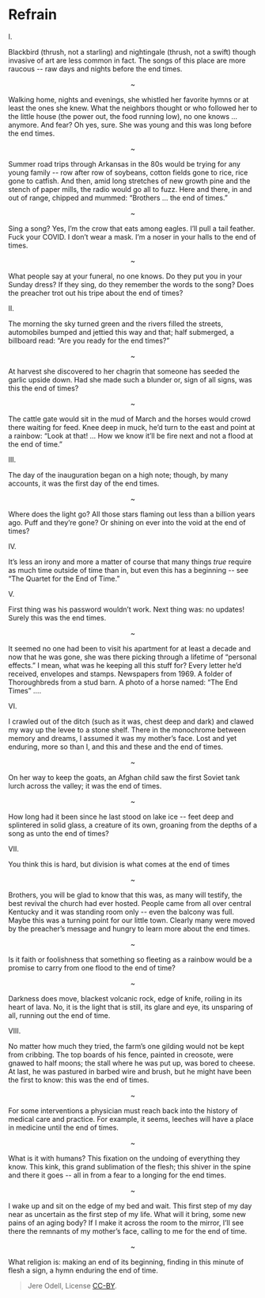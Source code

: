 # Refrain

I.

Blackbird (thrush, not a starling) and nightingale (thrush, not a swift) though invasive of art are less common in fact. The songs of this place are more raucous -- raw days and nights before the end times.

<p align="center">~</p>

Walking home, nights and evenings, she whistled her favorite hymns or at least the ones she knew. What the neighbors thought or who followed her to the little house (the power out, the food running low), no one knows ... anymore. And fear? Oh yes, sure. She was young and this was long before the end times.

<p align="center">~</p>

Summer road trips through Arkansas in the 80s would be trying for any young family -- row after row of soybeans, cotton fields gone to rice, rice gone to catfish. And then, amid long stretches of new growth pine and the stench of paper mills, the radio would go all to fuzz. Here and there, in and out of range, chipped and mummed: “Brothers … the end of times.”

<p align="center">~</p>

Sing a song? Yes, I’m the crow that eats among eagles. I’ll pull a tail feather. Fuck your COVID. I don’t wear a mask. I’m a noser in your halls to the end of times.

<p align="center">~</p>

What people say at your funeral, no one knows. Do they put you in your Sunday dress? If they sing, do they remember the words to the song? Does the preacher trot out his tripe about the end of times?

II.

The morning the sky turned green and the rivers filled the streets, automobiles bumped and jettied this way and that; half submerged, a billboard read: “Are you ready for the end times?”

<p align="center">~</p>

At harvest she discovered to her chagrin that someone has seeded the garlic upside down. Had she made such a blunder or, sign of all signs, was this the end of times?

<p align="center">~</p>

The cattle gate would sit in the mud of March and the horses would crowd there waiting for feed. Knee deep in muck, he’d turn to the east and point at a rainbow: “Look at that! … How we know it’ll be fire next and not a flood at the end of time.”

III.

The day of the inauguration began on a high note; though, by many accounts, it was the first day of the end times.

<p align="center">~</p>

Where does the light go? All those stars flaming out less than a billion years ago. Puff and they’re gone? Or shining on ever into the void at the end of times?

IV.

It’s less an irony and more a matter of course that many things *true* require as much time outside of time than in, but even this has a beginning -- see “The Quartet for the End of Time.”

V.

First thing was his password wouldn’t work. Next thing was: no updates! Surely this was the end times.

<p align="center">~</p>

It seemed no one had been to visit his apartment for at least a decade and now that he was gone, she was there picking through a lifetime of “personal effects.” I mean, what was he keeping all this stuff for? Every letter he’d received, envelopes and stamps. Newspapers from 1969. A folder of Thoroughbreds from a stud barn. A photo of a horse named: “The End Times” ….

VI.

I crawled out of the ditch (such as it was, chest deep and dark) and clawed my way up the levee to a stone shelf. There in the monochrome between memory and dreams, I assumed it was my mother’s face. Lost and yet enduring, more so than I, and this and these and the end of times.

<p align="center">~</p>

On her way to keep the goats, an Afghan child saw the first Soviet tank lurch across the valley; it was the end of times.

<p align="center">~</p>

How long had it been since he last stood on lake ice -- feet deep and splintered in solid glass, a creature of its own, groaning from the depths of a song as unto the end of times?

VII.

You think this is hard, but division is what comes at the end of times

<p align="center">~</p>

Brothers, you will be glad to know that this was, as many will testify, the best revival the church had ever hosted. People came from all over central Kentucky and it was standing room only -- even the balcony was full. Maybe this was a turning point for our little town. Clearly many were moved by the preacher’s message and hungry to learn more about the end times.

<p align="center">~</p>

Is it faith or foolishness that something so fleeting as a rainbow would be a promise to carry from one flood to the end of time?

<p align="center">~</p>

Darkness does move, blackest volcanic rock, edge of knife, roiling in its heart of lava. No, it is the light that is still, its glare and eye, its unsparing of all, running out the end of time.

VIII.

No matter how much they tried, the farm’s one gilding would not be kept from cribbing. The top boards of his fence, painted in creosote, were gnawed to half moons; the stall where he was put up, was bored to cheese. At last, he was pastured in barbed wire and brush, but he might have been the first to know: this was the end of times.

<p align="center">~</p>

For some interventions a physician must reach back into the history of medical care and practice. For example, it seems, leeches will have a place in medicine until the end of times.

<p align="center">~</p>

What is it with humans? This fixation on the undoing of everything they know. This kink, this grand sublimation of the flesh; this shiver in the spine and there it goes -- all in from a fear to a longing for the end times.

<p align="center">~</p>

I wake up and sit on the edge of my bed and wait. This first step of my day near as uncertain as the first step of my life. What will it bring, some new pains of an aging body? If I make it across the room to the mirror, I’ll see there the remnants of my mother’s face, calling to me for the end of time.

<p align="center">~</p>

What religion is: making an end of its beginning, finding in this minute of flesh a sign, a hymn enduring the end of time.


>Jere Odell, License [CC-BY](https://creativecommons.org/licenses/by/4.0/).